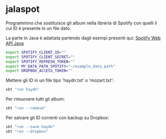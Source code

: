# jalaspot

Programmino che sostituisce gli album nella libreria di Spotify con quelli il cui ID è presente in un file dato.

La parte in Java è adattata partendo dagli esempi presenti qui: [Spotify Web API Java](https://github.com/spotify-web-api-java/spotify-web-api-java)
```bash
export SPOTIFY_CLIENT_ID=""
export SPOTIFY_CLIENT_SECRET=""
export SPOTIFY_REFRESH_TOKEN=""
export MY_DATA_PATH_SPOTIFY="~/example_data_path"
export DROPBOX_ACCESS_TOKEN=""
```
Mettere gli ID in un file tipo 'haydn.txt' o 'mozart.txt':
```bash
sbt "run haydn" 
```
Per rimuovere tutti gli album:
```bash
sbt "run --remove"
```
Per salvare gli ID correnti con backup su Dropbox:
```bash
sbt "run --save haydn"
sbt "run --dropbox"
```
